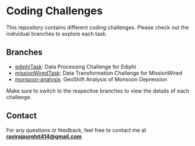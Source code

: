 # Coding Challenges

This repository contains different coding challenges. Please check out the individual branches to explore each task.

## Branches

- [ediphiTask](https://github.com/ravirajpurohit414/coding-challenges/tree/ediphiTask):  Data Processing Challenge for Ediphi
- [missionWiredTask](https://github.com/ravirajpurohit414/coding-challenges/tree/missionWiredTask): Data Transformation Challenge for MissionWired
- [monsoon-analysis](https://github.com/ravirajpurohit414/coding-challenges/tree/monsoon-analysis): GeoShift Analysis of Monsoon Depression

Make sure to switch to the respective branches to view the details of each challenge.

## Contact

For any questions or feedback, feel free to contact me at **ravirajpurohit414@gmail.com**

